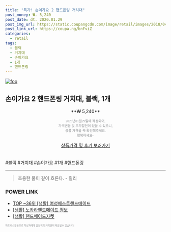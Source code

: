 ```yaml
--- 
title: "특가! 손이가요 2 핸드폰링 거치대" 
post_money: ₩. 5,240 
post_date: dt. 2020.01.29 
post_img_url: https://static.coupangcdn.com/image/retail/images/2018/04/30/18/9/801eb87f-9022-4424-ba44-b0a3e0813d23.jpg 
post_link_url: https://coupa.ng/bnFviZ 
categories: 
  - retail 
tags: 
  - 블랙 
  - 거치대 
  - 손이가요 
  - 1개 
  - 핸드폰링 
--- 
```

[![foo](https://static.coupangcdn.com/image/retail/images/2018/04/30/18/9/801eb87f-9022-4424-ba44-b0a3e0813d23.jpg)](https://coupa.ng/bnFviZ) 

## 손이가요 2 핸드폰링 거치대, 블랙, 1개 
<p style="text-align: center;">**₩ 5,240**</p> 
<p style="text-align: center;"><span style="color: #898c8f; font-family: Georgia,Times,serif; font-size: 0.75em;">2020년01월29일에 작성되어, <br>가격변동 및 추가할인이 있을 수 있으니,<br> 상품 가격을 꼭!확인해주세요.<br>행복하세요~</span> 
</p>	 
<div markdown="0" style="text-align: center;"><a href="https://coupa.ng/bnFviZ" class="btn btn--success">상품가격 및 후기 보러가기</a></div> 
<br><br> 
  #블랙 #거치대 #손이가요 #1개 #핸드폰링 
<hr> 

> 조용한 물이 깊이 흐른다. - 릴리 


### POWER LINK

* <a href="https://blog.naver.com/fasyy4321/221783691927" target="_blank"> TOP ~36위 [생활] 여성베스트핸드메이드</a>
* <a href="https://blog.naver.com/santokki14/221770924002" target="_blank"> [생활] 노카라핸드메이드 정보 </a>
* <a href="https://blog.naver.com/fasyy4321/221759319131" target="_blank"> [생활] 핸드메이드자켓  </a>

<span style="color: #898c8f; font-family: Georgia,Times,serif; font-size: 0.55em;">파트너스활동으로 작성자에게 일정액의 커미션이 제공될수 있습니다.</span> 
